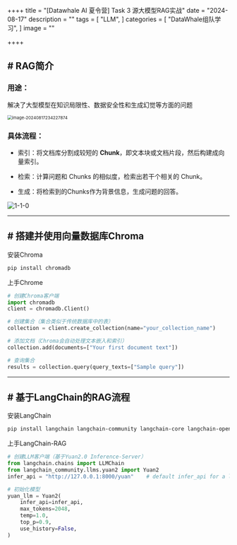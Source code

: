 ++++
title = "[Datawhale AI 夏令营] Task 3 源大模型RAG实战"
date = "2024-08-17"
description = ""
tags = [
 "LLM",
]
categories = [
 "DataWhale组队学习",
]
image = ""

++++
## # RAG简介

### 用途：

解决了大型模型在知识局限性、数据安全性和生成幻觉等方面的问题

<img src="https://typora-picturelib.oss-cn-beijing.aliyuncs.com/image-20240817234227874.png" alt="image-20240817234227874" style="zoom:67%;" />

### 具体流程：

- 索引：将文档库分割成较短的 **Chunk**，即文本块或文档片段，然后构建成向量索引。

- 检索：计算问题和 Chunks 的相似度，检索出若干个相关的 Chunk。

- 生成：将检索到的Chunks作为背景信息，生成问题的回答。

<img src="https://typora-picturelib.oss-cn-beijing.aliyuncs.com/1-1-0.png" alt="1-1-0"  />

------

## # 搭建并使用向量数据库Chroma

安装Chroma

```bash
pip install chromadb
```

上手Chrome

```python
# 创建Chroma客户端
import chromadb
client = chromadb.Client()

# 创建集合（集合类似于传统数据库中的表）
collection = client.create_collection(name="your_collection_name")

# 添加文档（Chroma会自动处理文本嵌入和索引）
collection.add(documents=["Your first document text"])

# 查询集合
results = collection.query(query_texts=["Sample query"])
```

------

## # 基于LangChain的RAG流程

安装LangChain

```bash
pip install langchain langchain-community langchain-core langchain-openai unstructured sentence-transformers chromadb
```

上手LangChain-RAG
```python
# 创建LLM客户端（基于Yuan2.0 Inference-Server）
from langchain.chains import LLMChain
from langchain_community.llms.yuan2 import Yuan2
infer_api = "http://127.0.0.1:8000/yuan"	# default infer_api for a local deployed Yuan2.0 inference server

# 初始化模型
yuan_llm = Yuan2(
    infer_api=infer_api,
    max_tokens=2048,
    temp=1.0,
    top_p=0.9,
    use_history=False,
)
```

